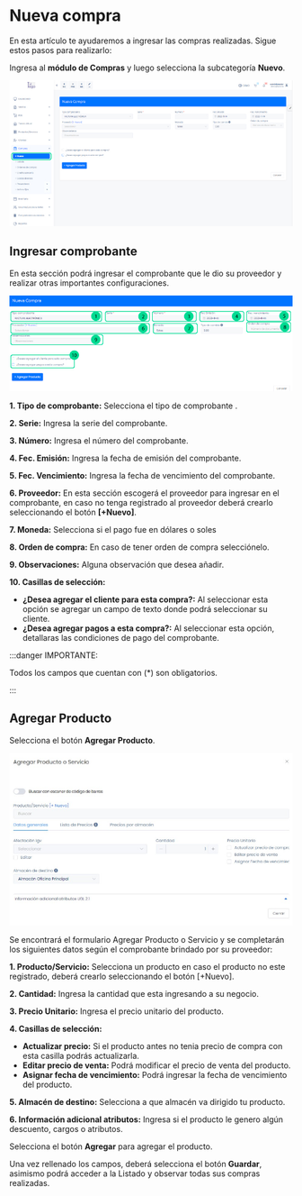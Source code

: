 # Nueva compra

En esta artículo te ayudaremos a ingresar las compras realizadas. Sigue estos pasos para realizarlo:

Ingresa al **módulo de Compras** y luego selecciona la subcategoría **Nuevo**.

![Alt text](img/compras1.jpg)

## Ingresar comprobante

En esta sección podrá ingresar el  comprobante que le dio su proveedor y realizar otras importantes configuraciones.

![Alt text](img/compras4.jpg)

**1. Tipo de comprobante:** Selecciona el tipo de comprobante .

**2. Serie:** Ingresa la serie del comprobante.

**3. Número:** Ingresa el número del comprobante.

**4. Fec. Emisión:** Ingresa la fecha de emisión del comprobante.

**5. Fec. Vencimiento:** Ingresa la fecha de vencimiento del comprobante.

**6. Proveedor:** En esta sección escogerá el proveedor para ingresar en el comprobante, en caso no tenga registrado al proveedor deberá crearlo seleccionando el botón **[+Nuevo]**.

**7. Moneda:** Selecciona si el pago fue en dólares o soles

**8. Orden de compra:** En caso de tener orden de compra selecciónelo.

**9. Observaciones:** Alguna observación que desea añadir.

**10. Casillas de selección:**

- **¿Desea agregar el cliente para esta compra?:** Al seleccionar esta opción se agregar un campo de texto donde podrá seleccionar su cliente.
- **¿Desea agregar pagos a esta compra?:** Al seleccionar esta opción, detallaras las condiciones de pago del comprobante.

:::danger IMPORTANTE:

Todos los campos que cuentan con (*) son obligatorios.

:::

## Agregar Producto

Selecciona el botón **Agregar Producto**.

![Alt text](img/compras6.jpg)

Se encontrará el formulario Agregar Producto o Servicio y se completarán los siguientes datos según el comprobante brindado por su proveedor:

**1. Producto/Servicio:** Selecciona un producto en caso el producto no este registrado, deberá crearlo seleccionando el botón [+Nuevo].

**2. Cantidad:** Ingresa la cantidad que esta ingresando a su negocio.

**3. Precio Unitario:** Ingresa el precio unitario del producto.

**4. Casillas de selección:**

- **Actualizar precio:** Si el producto antes no tenia precio de compra con esta casilla podrás actualizarla.
- **Editar precio de venta:** Podrá modificar el precio de venta del producto.
- **Asignar fecha de vencimiento:** Podrá ingresar la fecha de vencimiento del producto.

**5. Almacén de destino:** Selecciona a que almacén va dirigido tu producto.

**6. Información adicional atributos:** Ingresa si el producto le genero algún descuento, cargos o atributos.

Selecciona el botón **Agregar** para agregar el producto.

Una vez rellenado los campos, deberá selecciona el botón **Guardar**, asimismo podrá acceder a la Listado y observar todas sus compras realizadas.
